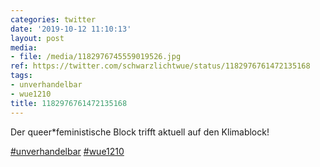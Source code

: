 ```yaml
---
categories: twitter
date: '2019-10-12 11:10:13'
layout: post
media:
- file: /media/1182976745559019526.jpg
ref: https://twitter.com/schwarzlichtwue/status/1182976761472135168
tags:
- unverhandelbar
- wue1210
title: 1182976761472135168
---
```

Der queer\*feministische Block trifft aktuell auf den Klimablock!

[#unverhandelbar](/t/unverhandelbar) [#wue1210](/t/wue1210) 